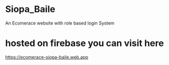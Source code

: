 # Siopa_Baile

An Ecomerace website with role based login System 

# hosted on firebase you can visit here
https://ecomerace-siopa-baile.web.app
